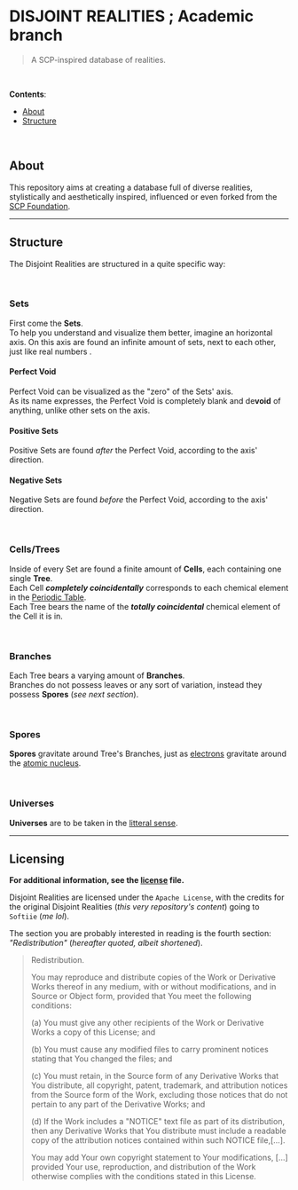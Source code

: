 # DISJOINT REALITIES ; Academic branch

> A SCP-inspired database of realities.

&nbsp;

**Contents**:
- [About](#about)
- [Structure](#structure)

&nbsp;

## About

This repository aims at creating a database full of diverse realities, stylistically and aesthetically inspired, influenced or even forked from the [SCP Foundation](https://scp-wiki.wikidot.com/).

---

## Structure

The Disjoint Realities are structured in a quite specific way:

&nbsp;

### Sets

First come the **Sets**.<br>
To help you understand and visualize them better, imagine an horizontal axis. On this axis are found an infinite amount of sets, next to each other, just like real numbers <!--($\R$)-->.

#### Perfect Void

Perfect Void can be visualized as the "zero" of the Sets' axis.<br>
As its name expresses, the Perfect Void is completely blank and de**void** of anything, unlike other sets on the axis.

#### Positive Sets

Positive Sets are found *after* the Perfect Void, according to the axis' direction.

#### Negative Sets

Negative Sets are found *before* the Perfect Void, according to the axis' direction.

&nbsp;

### Cells/Trees

Inside of every Set are found a finite amount of **Cells**, each containing one single **Tree**.<br>
Each Cell _**completely coincidentally**_ corresponds to each chemical element in the [Periodic Table](https://en.wikipedia.org/wiki/Periodic_Table).<br>
Each Tree bears the name of the _**totally coincidental**_ chemical element of the Cell it is in.

&nbsp;

### Branches

Each Tree bears a varying amount of **Branches**.<br>
Branches do not possess leaves or any sort of variation, instead they possess **Spores** (*see next section*).

&nbsp;

### Spores

**Spores** gravitate around Tree's Branches, just as [electrons](https://en.wikipedia.org/wiki/Electron) gravitate around the [atomic nucleus](https://en.wikipedia.org/wiki/Atomic_nucleus).

&nbsp;

### Universes

**Universes** are to be taken in the [litteral sense](https://en.wikipedia.org/wiki/Universe).

---

## Licensing

**For additional information, see the [license](LICENSE) file.**

Disjoint Realities are licensed under the `Apache License`, with the credits for the original Disjoint Realities (*this very repository's content*) going to `Softiie` (*me lol*).

The section you are probably interested in reading is the fourth section: *"Redistribution"* (*hereafter quoted, albeit shortened*).

> Redistribution.<br>
> 
> You may reproduce and distribute copies of the Work or Derivative Works thereof in any medium, with or without modifications, and in Source or Object form, provided that You meet the following conditions:
> 
> (a) You must give any other recipients of the Work or Derivative Works a copy of this License; and
> 
> (b) You must cause any modified files to carry prominent notices stating that You changed the files; and
> 
> (c) You must retain, in the Source form of any Derivative Works that You distribute, all copyright, patent, trademark, and attribution notices from the Source form of the Work, excluding those notices that do not pertain to any part of the Derivative Works; and
> 
> (d) If the Work includes a "NOTICE" text file as part of its distribution, then any Derivative Works that You distribute must include a readable copy of the attribution notices contained within such NOTICE file,[...].
> 
> You may add Your own copyright statement to Your modifications, [...] provided Your use, reproduction, and distribution of the Work otherwise complies with the conditions stated in this License.